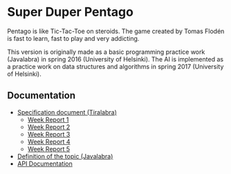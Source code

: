 # Super Duper Pentago
Pentago is like Tic-Tac-Toe on steroids. The game created by Tomas Flodén is fast to learn, fast to play and very addicting.

This version is originally made as a basic programming practice work (Javalabra) in spring 2016 (University of Helsinki). The AI is implemented as a practice work on data structures and algorithms in spring 2017 (University of Helsinki).

## Documentation
* [Specification document (Tiralabra)](documentation/tiralabra/topic-definition.md)
    * [Week Report 1](documentation/tiralabra/week-reports/week-report-1.md)
    * [Week Report 2](documentation/tiralabra/week-reports/week-report-2.md)
    * [Week Report 3](documentation/tiralabra/week-reports/week-report-3.md)
    * [Week Report 4](documentation/tiralabra/week-reports/week-report-4.md)
    * [Week Report 5](documentation/tiralabra/week-reports/week-report-5.md)
* [Definition of the topic (Javalabra)](documentation/javalabra/topic-definition.md)
* [API Documentation](https://rawgit.com/Aapzu/super-duper-pentago/master/documentation/tiralabra/javadoc/index.html)


